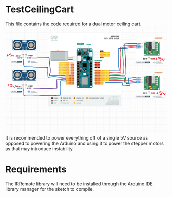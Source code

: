 # TestCeilingCart
This file contains the code required for a dual motor ceiling cart.
![alt text](./MotorCartWiring.png)
It is recommended to power everything off of a single 5V source as opposed to powering the Arduino and using it to power the stepper motors as that may introduce instability.

# Requirements #
The IRRemote library will need to be installed through the Arduino IDE library manager for the sketch to compile.
